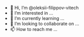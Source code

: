 - 👋 Hi, I’m @oleksii-filippov-vitech
- 👀 I’m interested in ...
- 🌱 I’m currently learning ...
- 💞️ I’m looking to collaborate on ...
- 📫 How to reach me ...

<!---
oleksii-filippov-vitech/oleksii-filippov-vitech is a ✨ special ✨ repository because its `README.md` (this file) appears on your GitHub profile.
You can click the Preview link to take a look at your changes.
--->
